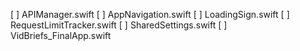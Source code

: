 [ ] APIManager.swift
[ ] AppNavigation.swift
[ ] LoadingSign.swift
[ ] RequestLimitTracker.swift
[ ] SharedSettings.swift
[ ] VidBriefs_FinalApp.swift